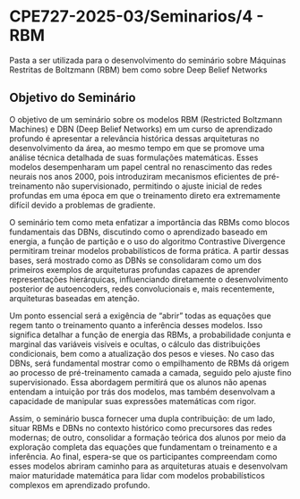 # CPE727-2025-03/Seminarios/4 - RBM
Pasta a ser utilizada para o desenvolvimento do seminário sobre Máquinas Restritas de Boltzmann (RBM) bem como sobre Deep Belief Networks

## Objetivo do Seminário

O objetivo de um seminário sobre os modelos RBM (Restricted Boltzmann Machines) e DBN (Deep Belief Networks) em um curso de aprendizado profundo é apresentar a relevância histórica dessas arquiteturas no desenvolvimento da área, ao mesmo tempo em que se promove uma análise técnica detalhada de suas formulações matemáticas. Esses modelos desempenharam um papel central no renascimento das redes neurais nos anos 2000, pois introduziram mecanismos eficientes de pré-treinamento não supervisionado, permitindo o ajuste inicial de redes profundas em uma época em que o treinamento direto era extremamente difícil devido a problemas de gradiente.

O seminário tem como meta enfatizar a importância das RBMs como blocos fundamentais das DBNs, discutindo como o aprendizado baseado em energia, a função de partição e o uso do algoritmo Contrastive Divergence permitiram treinar modelos probabilísticos de forma prática. A partir dessas bases, será mostrado como as DBNs se consolidaram como um dos primeiros exemplos de arquiteturas profundas capazes de aprender representações hierárquicas, influenciando diretamente o desenvolvimento posterior de autoencoders, redes convolucionais e, mais recentemente, arquiteturas baseadas em atenção.

Um ponto essencial será a exigência de “abrir” todas as equações que regem tanto o treinamento quanto a inferência desses modelos. Isso significa detalhar a função de energia das RBMs, a probabilidade conjunta e marginal das variáveis visíveis e ocultas, o cálculo das distribuições condicionais, bem como a atualização dos pesos e vieses. No caso das DBNs, será fundamental mostrar como o empilhamento de RBMs dá origem ao processo de pré-treinamento camada a camada, seguido pelo ajuste fino supervisionado. Essa abordagem permitirá que os alunos não apenas entendam a intuição por trás dos modelos, mas também desenvolvam a capacidade de manipular suas expressões matemáticas com rigor.

Assim, o seminário busca fornecer uma dupla contribuição: de um lado, situar RBMs e DBNs no contexto histórico como precursores das redes modernas; de outro, consolidar a formação teórica dos alunos por meio da exploração completa das equações que fundamentam o treinamento e a inferência. Ao final, espera-se que os participantes compreendam como esses modelos abriram caminho para as arquiteturas atuais e desenvolvam maior maturidade matemática para lidar com modelos probabilísticos complexos em aprendizado profundo.
